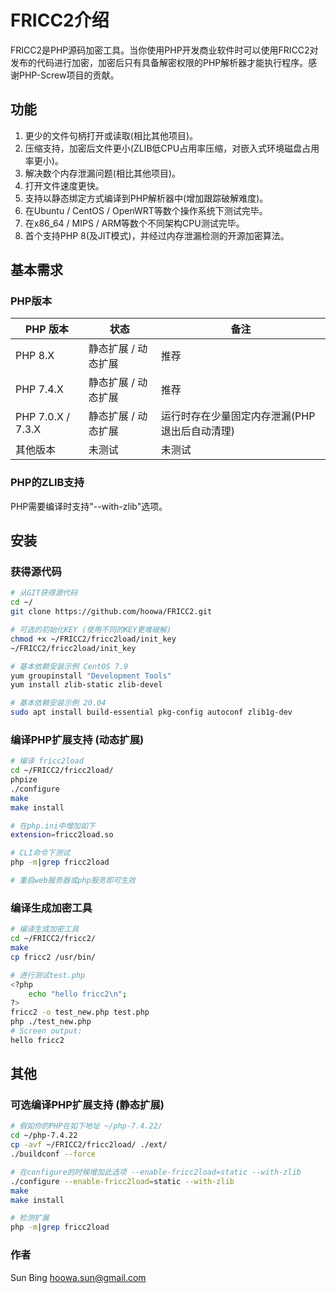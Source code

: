 # FRICC2介绍

FRICC2是PHP源码加密工具。当你使用PHP开发商业软件时可以使用FRICC2对发布的代码进行加密，加密后只有具备解密权限的PHP解析器才能执行程序。感谢PHP-Screw项目的贡献。





## 功能

1. 更少的文件句柄打开或读取(相比其他项目)。
2. 压缩支持，加密后文件更小(ZLIB低CPU占用率压缩，对嵌入式环境磁盘占用率更小)。
3. 解决数个内存泄漏问题(相比其他项目)。
4. 打开文件速度更快。
5. 支持以静态绑定方式编译到PHP解析器中(增加跟踪破解难度)。
6. 在Ubuntu / CentOS / OpenWRT等数个操作系统下测试完毕。
7. 在x86_64 / MIPS / ARM等数个不同架构CPU测试完毕。
8. 首个支持PHP 8(及JIT模式)，并经过内存泄漏检测的开源加密算法。





## 基本需求

### PHP版本

| PHP 版本          | 状态                | 备注                                          |
| ----------------- | ------------------- | --------------------------------------------- |
| PHP 8.X           | 静态扩展 / 动态扩展 | 推荐                                          |
| PHP 7.4.X         | 静态扩展 / 动态扩展 | 推荐                                          |
| PHP 7.0.X / 7.3.X | 静态扩展 / 动态扩展 | 运行时存在少量固定内存泄漏(PHP退出后自动清理) |
| 其他版本          | 未测试              | 未测试                                        |

### PHP的ZLIB支持

PHP需要编译时支持"--with-zlib"选项。





## 安装

### 获得源代码

```bash
# 从GIT获得源代码
cd ~/
git clone https://github.com/hoowa/FRICC2.git

# 可选的初始化KEY (使用不同的KEY更难破解)
chmod +x ~/FRICC2/fricc2load/init_key
~/FRICC2/fricc2load/init_key

# 基本依赖安装示例 CentOS 7.9
yum groupinstall "Development Tools"
yum install zlib-static zlib-devel

# 基本依赖安装示例 20.04
sudo apt install build-essential pkg-config autoconf zlib1g-dev
```

### 编译PHP扩展支持 (动态扩展)

```bash
# 编译 fricc2load
cd ~/FRICC2/fricc2load/
phpize
./configure
make
make install

# 在php.ini中增加如下
extension=fricc2load.so

# CLI命令下测试
php -m|grep fricc2load

# 重启web服务器或php服务即可生效
```

### 编译生成加密工具

```bash
# 编译生成加密工具
cd ~/FRICC2/fricc2/
make
cp fricc2 /usr/bin/

# 进行测试test.php
<?php
	echo "hello fricc2\n";
?>
fricc2 -o test_new.php test.php
php ./test_new.php
# Screen output:
hello fricc2
```



## 其他

### 可选编译PHP扩展支持 (静态扩展)

```bash
# 假如你的PHP在如下地址 ~/php-7.4.22/
cd ~/php-7.4.22
cp -avf ~/FRICC2/fricc2load/ ./ext/
./buildconf --force

# 在configure的时候增加此选项 --enable-fricc2load=static --with-zlib
./configure --enable-fricc2load=static --with-zlib
make
make install

# 检测扩展
php -m|grep fricc2load
```

### 作者

Sun Bing <hoowa.sun@gmail.com>

